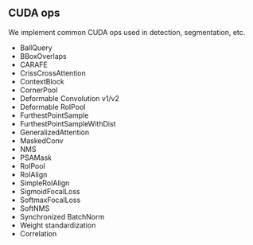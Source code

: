 ## CUDA ops

We implement common CUDA ops used in detection, segmentation, etc.

- BallQuery
- BBoxOverlaps
- CARAFE
- CrissCrossAttention
- ContextBlock
- CornerPool
- Deformable Convolution v1/v2
- Deformable RoIPool
- FurthestPointSample
- FurthestPointSampleWithDist
- GeneralizedAttention
- MaskedConv
- NMS
- PSAMask
- RoIPool
- RoIAlign
- SimpleRoIAlign
- SigmoidFocalLoss
- SoftmaxFocalLoss
- SoftNMS
- Synchronized BatchNorm
- Weight standardization
- Correlation
